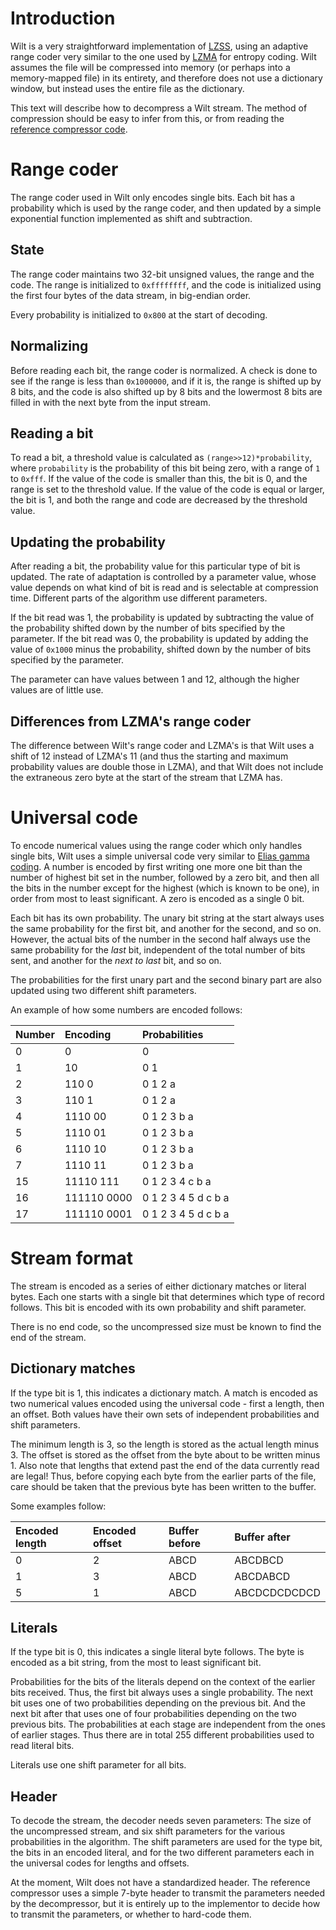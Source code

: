 # Introduction #

Wilt is a very straightforward implementation of [LZSS](http://en.wikipedia.org/wiki/Lempel-Ziv-Storer-Szymanski),  using an adaptive range coder very similar to the one used by [LZMA](http://www.7-zip.org/sdk.html) for entropy coding. Wilt assumes the file will be compressed into memory (or perhaps into a memory-mapped file) in its entirety, and therefore does not use a dictionary window, but instead uses the entire file as the dictionary.

This text will describe how to decompress a Wilt stream. The method of compression should be easy to infer from this, or from reading the [reference compressor code](http://code.google.com/p/wilt-compressor/source/browse/trunk/Reference/WiltCompress.c).

# Range coder #

The range coder used in Wilt only encodes single bits. Each bit has a probability which is used by the range coder, and then updated by a simple exponential function implemented as shift and subtraction.

## State ##

The range coder maintains two 32-bit unsigned values, the range and the code. The range is initialized to `0xffffffff`, and the code is initialized using the first four bytes of the data stream, in big-endian order.

Every probability is initialized to `0x800` at the start of decoding.

## Normalizing ##

Before reading each bit, the range coder is normalized. A check is done to see if the range is less than `0x1000000`, and if it is, the range is shifted up by 8 bits, and the code is also shifted up by 8 bits and the lowermost 8 bits are filled in with the next byte from the input stream.

## Reading a bit ##

To read a bit, a threshold value is calculated as `(range>>12)*probability`, where `probability` is the probability of this bit being zero, with a range of `1` to `0xfff`. If the value of the code is smaller than this, the bit is 0, and the range is set to the threshold value. If the value of the code is equal or larger, the bit is 1, and both the range and code are decreased by the threshold value.

## Updating the probability ##

After reading a bit, the probability value for this particular type of bit is updated. The rate of adaptation is controlled by a parameter value, whose value depends on what kind of bit is read and is selectable at compression time. Different parts of the algorithm use different parameters.

If the bit read was 1, the probability is updated by subtracting the value of the probability shifted down by the number of bits specified by the parameter. If the bit read was 0, the probability is updated by adding the value of `0x1000` minus the probability, shifted down by the number of bits specified by the parameter.

The parameter can have values between 1 and 12, although the higher values are of little use.

## Differences from LZMA's range coder ##

The difference between Wilt's range coder and LZMA's is that Wilt uses a shift of 12 instead of LZMA's 11 (and thus the starting and maximum probability values are double those in LZMA), and that Wilt does not include the extraneous zero byte at the start of the stream that LZMA has.

# Universal code #

To encode numerical values using the range coder which only handles single bits, Wilt uses a simple universal code very similar to [Elias gamma coding](http://en.wikipedia.org/wiki/Elias_gamma_coding). A number is encoded by first writing one more one bit than the number of highest bit set in the number, followed by a zero bit, and then all the bits in the number except for the highest (which is known to be one), in order from most to least significant. A zero is encoded as a single 0 bit.

Each bit has its own probability. The unary bit string at the start always uses the same probability for the first bit, and another for the second, and so on. However, the actual bits of the number in the second half always use the same probability for the _last_ bit, independent of the total number of bits sent, and another for the _next to last_ bit, and so on.

The probabilities for the first unary part and the second binary part are also updated using two different shift parameters.

An example of how some numbers are encoded follows:

| **Number** | **Encoding** | **Probabilities** |
|:-----------|:-------------|:------------------|
| 0          | 0            | 0                 |
| 1          | 10           | 0 1               |
| 2          | 110 0        | 0 1 2 a           |
| 3          | 110 1        | 0 1 2 a           |
| 4          | 1110 00      | 0 1 2 3 b a       |
| 5          | 1110 01      | 0 1 2 3 b a       |
| 6          | 1110 10      | 0 1 2 3 b a       |
| 7          | 1110 11      | 0 1 2 3 b a       |
| 15         | 11110 111    | 0 1 2 3 4 c b a   |
| 16         | 111110 0000  | 0 1 2 3 4 5 d c b a |
| 17         | 111110 0001  | 0 1 2 3 4 5 d c b a |

# Stream format #

The stream is encoded as a series of either dictionary matches or literal bytes. Each one starts with a single bit that determines which type of record follows. This bit is encoded with its own probability and shift parameter.

There is no end code, so the uncompressed size must be known to find the end of the stream.

## Dictionary matches ##

If the type bit is 1, this indicates a dictionary match. A match is encoded as two numerical values encoded using the universal code - first a length, then an offset. Both values have their own sets of independent probabilities and shift parameters.

The minimum length is 3, so the length is stored as the actual length minus 3. The offset is stored as the offset from the byte about to be written minus 1. Also note that lengths that extend past the end of the data currently read are legal! Thus, before copying each byte from the earlier parts of the file, care should be taken that the previous byte has been written to the buffer.

Some examples follow:

| **Encoded length** | **Encoded offset** | **Buffer before** | **Buffer after** |
|:-------------------|:-------------------|:------------------|:-----------------|
| 0                  | 2                  | ABCD              | ABCDBCD          |
| 1                  | 3                  | ABCD              | ABCDABCD         |
| 5                  | 1                  | ABCD              | ABCDCDCDCDCD     |

## Literals ##

If the type bit is 0, this indicates a single literal byte follows. The byte is encoded as a bit string, from the most to least significant bit.

Probabilities for the bits of the literals depend on the context of the earlier bits received. Thus, the first bit always uses a single probability. The next bit uses one of two probabilities depending on the previous bit. And the next bit after that uses one of four probabilities depending on the two previous bits. The probabilities at each stage are independent from the ones of earlier stages. Thus there are in total 255 different probabilities used to read literal bits.

Literals use one shift parameter for all bits.

## Header ##

To decode the stream, the decoder needs seven parameters: The size of the uncompressed stream, and six shift parameters for the various probabilities in the algorithm. The shift parameters are used for the type bit, the bits in an encoded literal, and for the two different parameters each in the universal codes for lengths and offsets.

At the moment, Wilt does not have a standardized header. The reference compressor uses a simple 7-byte header to transmit the parameters needed by the decompressor, but it is entirely up to the implementor to decide how to transmit the parameters, or whether to hard-code them.